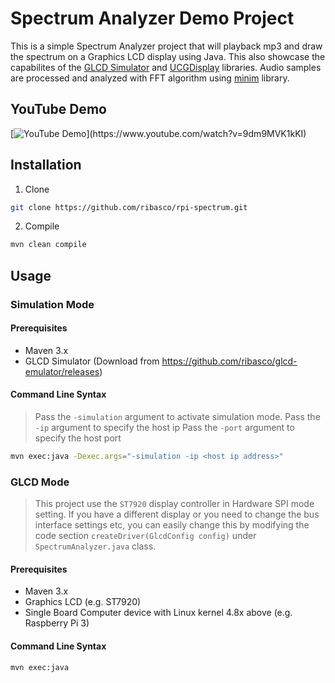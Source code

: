 # Spectrum Analyzer Demo Project

This is a simple Spectrum Analyzer project that will playback mp3 and draw the spectrum on a Graphics LCD display using Java. This also showcase the capabilites of the [GLCD Simulator](https://github.com/ribasco/glcd-emulator) and [UCGDisplay](https://github.com/ribasco/ucgdisplay) libraries. Audio samples are processed and analyzed with FFT algorithm using [minim](https://github.com/ddf/Minim) library.

## YouTube Demo

[![YouTube Demo](https://img.youtube.com/vi/9dm9MVK1kKI/0.jpg?)](https://www.youtube.com/watch?v=9dm9MVK1kKI)

## Installation

1. Clone

```bash
git clone https://github.com/ribasco/rpi-spectrum.git
```

2. Compile

```bash
mvn clean compile
```

## Usage

### Simulation Mode

#### Prerequisites

- Maven 3.x
- GLCD Simulator (Download from https://github.com/ribasco/glcd-emulator/releases)

#### Command Line Syntax

> Pass the `-simulation` argument to activate simulation mode. 
  Pass the `-ip` argument to specify the host ip
  Pass the `-port` argument to specify the host port

```bash
mvn exec:java -Dexec.args="-simulation -ip <host ip address>"
```
### GLCD Mode

> This project use the `ST7920` display controller in Hardware SPI mode setting. If you have a different display or you need to change the bus interface settings etc, you can easily change this by modifying the code section `createDriver(GlcdConfig config)` under `SpectrumAnalyzer.java` class.

#### Prerequisites

- Maven 3.x
- Graphics LCD (e.g. ST7920)
- Single Board Computer device with Linux kernel 4.8x above (e.g. Raspberry Pi 3)

#### Command Line Syntax

```bash
mvn exec:java
```
